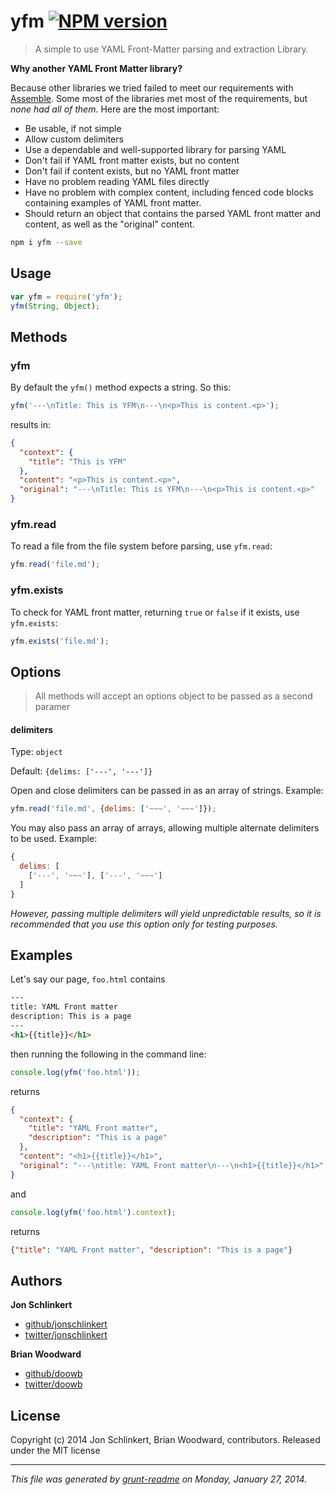 # yfm [![NPM version](https://badge.fury.io/js/yfm.png)](http://badge.fury.io/js/yfm)

> A simple to use YAML Front-Matter parsing and extraction Library.

**Why another YAML Front Matter library?**

Because other libraries we tried failed to meet our requirements with [Assemble](http://assemble.io). Some most of the libraries met most of the requirements, but _none had all of them_. Here are the most important:

* Be usable, if not simple
* Allow custom delimiters
* Use a dependable and well-supported library for parsing YAML
* Don't fail if YAML front matter exists, but no content
* Don't fail if content exists, but no YAML front matter
* Have no problem reading YAML files directly
* Have no problem with complex content, including fenced code blocks containing examples of YAML front matter.
* Should return an object that contains the parsed YAML front matter and content, as well as the "original" content.

```bash
npm i yfm --save
```
## Usage

```js
var yfm = require('yfm');
yfm(String, Object);
```

## Methods

### yfm

By default the `yfm()` method expects a string. So this:

```js
yfm('---\nTitle: This is YFM\n---\n<p>This is content.<p>');
```

results in:

```json
{
  "context": {
    "title": "This is YFM"
  },
  "content": "<p>This is content.<p>",
  "original": "---\nTitle: This is YFM\n---\n<p>This is content.<p>"
}
```

### yfm.read

To read a file from the file system before parsing, use `yfm.read`:

```js
yfm.read('file.md');
```

### yfm.exists

To check for YAML front matter, returning `true` or `false` if it exists, use `yfm.exists`:

```js
yfm.exists('file.md');
```



## Options

> All methods will accept an options object to be passed as a second paramer

#### delimiters
Type: `object`

Default: `{delims: ['---', '---']}`

Open and close delimiters can be passed in as an array of strings. Example:

```js
yfm.read('file.md', {delims: ['~~~', '~~~']});
```

You may also pass an array of arrays, allowing multiple alternate delimiters to be used. Example:


```js
{
  delims: [
    ['---', '~~~'], ['---', '~~~']
  ]
}
```

_However, passing multiple delimiters will yield unpredictable results, so it is recommended that you use this option only for testing purposes._


## Examples

Let's say our page, `foo.html` contains

```html
---
title: YAML Front matter
description: This is a page
---
<h1>{{title}}</h1>
```

then running the following in the command line:

```js
console.log(yfm('foo.html'));
```
returns

```json
{
  "context": {
    "title": "YAML Front matter",
    "description": "This is a page"
  },
  "content": "<h1>{{title}}</h1>",
  "original": "---\ntitle: YAML Front matter\n---\n<h1>{{title}}</h1>"
}
```
and

```js
console.log(yfm('foo.html').context);
```
returns


```json
{"title": "YAML Front matter", "description": "This is a page"}
```


## Authors

**Jon Schlinkert**

+ [github/jonschlinkert](https://github.com/jonschlinkert)
+ [twitter/jonschlinkert](http://twitter.com/jonschlinkert)

**Brian Woodward**

+ [github/doowb](https://github.com/doowb)
+ [twitter/doowb](http://twitter.com/jonschlinkert)


## License
Copyright (c) 2014 Jon Schlinkert, Brian Woodward, contributors.
Released under the MIT license

***

_This file was generated by [grunt-readme](https://github.com/assemble/grunt-readme) on Monday, January 27, 2014._

[grunt]: http://gruntjs.com/
[Getting Started]: https://github.com/gruntjs/grunt/blob/devel/docs/getting_started.md
[package.json]: https://npmjs.org/doc/json.html
